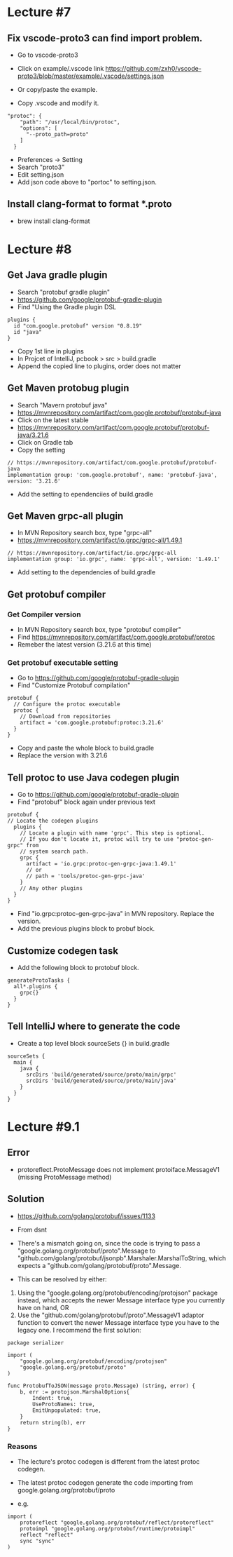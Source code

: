 # Lecture #7

## Fix vscode-proto3 can find import problem.

- Go to vscode-proto3
- Click on example/.vscode link https://github.com/zxh0/vscode-proto3/blob/master/example/.vscode/settings.json

- Or copy/paste the example.
- Copy .vscode and modify it.

```
"protoc": {
    "path": "/usr/local/bin/protoc",
    "options": [
      "--proto_path=proto"
    ]
  }
```

- Preferences -> Setting
- Search "proto3"
- Edit setting.json
- Add json code above to "portoc" to setting.json.

## Install clang-format to format \*.proto

- brew install clang-format

# Lecture #8

## Get Java gradle plugin

- Search "protobuf gradle plugin"
- https://github.com/google/protobuf-gradle-plugin
- Find "Using the Gradle plugin DSL

```
plugins {
  id "com.google.protobuf" version "0.8.19"
  id "java"
}
```

- Copy 1st line in plugins
- In Projcet of IntelliJ, pcbook > src > build.gradle
- Append the copied line to plugins, order does not matter

## Get Maven protobug plugin

- Search "Mavern protobuf java"
- https://mvnrepository.com/artifact/com.google.protobuf/protobuf-java
- Click on the latest stable
- https://mvnrepository.com/artifact/com.google.protobuf/protobuf-java/3.21.6
- Click on Gradle tab
- Copy the setting

```
// https://mvnrepository.com/artifact/com.google.protobuf/protobuf-java
implementation group: 'com.google.protobuf', name: 'protobuf-java', version: '3.21.6'

```

- Add the setting to ependenciies of build.gradle

## Get Maven grpc-all plugin

- In MVN Repository search box, type "grpc-all"
- https://mvnrepository.com/artifact/io.grpc/grpc-all/1.49.1

```
// https://mvnrepository.com/artifact/io.grpc/grpc-all
implementation group: 'io.grpc', name: 'grpc-all', version: '1.49.1'
```

- Add setting to the dependencies of build.gradle

## Get protobuf compiler

### Get Compiler version

- In MVN Repository search box, type "protobuf compiler"
- Find https://mvnrepository.com/artifact/com.google.protobuf/protoc
- Remeber the latest version (3.21.6 at this time)

### Get protobuf executable setting

- Go to https://github.com/google/protobuf-gradle-plugin
- Find "Customize Protobuf compilation"

```
protobuf {
  // Configure the protoc executable
  protoc {
    // Download from repositories
    artifact = 'com.google.protobuf:protoc:3.21.6'
  }
}
```

- Copy and paste the whole block to build.gradle
- Replace the version with 3.21.6

## Tell protoc to use Java codegen plugin

- Go to https://github.com/google/protobuf-gradle-plugin
- Find "protobuf" block again under previous text

```
protobuf {
// Locate the codegen plugins
  plugins {
    // Locate a plugin with name 'grpc'. This step is optional.
    // If you don't locate it, protoc will try to use "protoc-gen-grpc" from
    // system search path.
    grpc {
      artifact = 'io.grpc:protoc-gen-grpc-java:1.49.1'
      // or
      // path = 'tools/protoc-gen-grpc-java'
    }
    // Any other plugins
  }
}
```

- Find "io.grpc:protoc-gen-grpc-java" in MVN repository. Replace the version.
- Add the previous plugins block to probuf block.

## Customize codegen task

- Add the following block to protobuf block.

```
generateProtoTasks {
  all*.plugins {
    grpc{}
  }
}
```

## Tell IntelliJ where to generate the code

- Create a top level block sourceSets {} in build.gradle

```
sourceSets {
  main {
    java {
      srcDirs 'build/generated/source/proto/main/grpc'
      srcDirs 'build/generated/source/proto/main/java'
    }
  }
}

```

# Lecture #9.1

## Error

- protoreflect.ProtoMessage does not implement protoiface.MessageV1 (missing ProtoMessage method)

## Solution

- https://github.com/golang/protobuf/issues/1133

- From dsnt

- There's a mismatch going on, since the code is trying to pass a "google.golang.org/protobuf/proto".Message to "github.com/golang/protobuf/jsonpb".Marshaler.MarshalToString, which expects a "github.com/golang/protobuf/proto".Message.

- This can be resolved by either:

1. Using the "google.golang.org/protobuf/encoding/protojson" package instead, which accepts the newer Message interface type you currently have on hand, OR
2. Use the "github.com/golang/protobuf/proto".MessageV1 adaptor function to convert the newer Message interface type you have to the legacy one.
   I recommend the first solution:

```
package serializer

import (
    "google.golang.org/protobuf/encoding/protojson"
    "google.golang.org/protobuf/proto"
)

func ProtobufToJSON(message proto.Message) (string, error) {
    b, err := protojson.MarshalOptions{
        Indent: true,
        UseProtoNames: true,
        EmitUnpopulated: true,
    }
    return string(b), err
}
```

### Reasons

- The lecture's protoc codegen is different from the latest protoc codegen.
- The latest protoc codegen generate the code importing from google.golang.org/protobuf/proto

- e.g.

```
import (
	protoreflect "google.golang.org/protobuf/reflect/protoreflect"
	protoimpl "google.golang.org/protobuf/runtime/protoimpl"
	reflect "reflect"
	sync "sync"
)
```
